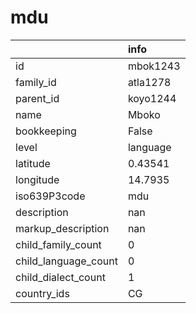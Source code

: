 # mdu
|                      | info     |
|:---------------------|:---------|
| id                   | mbok1243 |
| family_id            | atla1278 |
| parent_id            | koyo1244 |
| name                 | Mboko    |
| bookkeeping          | False    |
| level                | language |
| latitude             | 0.43541  |
| longitude            | 14.7935  |
| iso639P3code         | mdu      |
| description          | nan      |
| markup_description   | nan      |
| child_family_count   | 0        |
| child_language_count | 0        |
| child_dialect_count  | 1        |
| country_ids          | CG       |